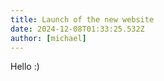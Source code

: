 ```yaml
---
title: Launch of the new website
date: 2024-12-08T01:33:25.532Z
author: [michael]
---
```


Hello :)
